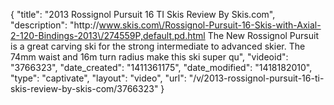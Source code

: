 {
    "title": "2013 Rossignol Pursuit 16 TI Skis Review By Skis.com",
    "description": "http:\/\/www.skis.com\/Rossignol-Pursuit-16-Skis-with-Axial-2-120-Bindings-2013\/274559P,default,pd.html  The New Rossignol Pursuit is a great carving ski for the strong intermediate to advanced skier. The 74mm waist and 16m turn radius make this ski super qu",
    "videoid": "3766323",
    "date_created": "1411361175",
    "date_modified": "1418182010",
    "type": "captivate",
    "layout": "video",
    "url": "\/v\/2013-rossignol-pursuit-16-ti-skis-review-by-skis-com\/3766323"
}